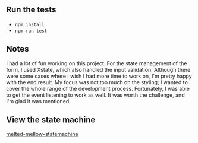 ## Run the tests

- `npm install`
- `npm run test`

## Notes

I had a lot of fun working on this project. For the state management of the form, I used Xstate, which also handled the input validation. Although there were some cases where I wish I had more time to work on, I'm pretty happy with the end result. My focus was not too much on the styling; I wanted to cover the whole range of the development process. Fortunately, I was able to get the event listening to work as well. It was worth the challenge, and I'm glad it was mentioned.


## View the state machine
[melted-mellow-statemachine](https://stately.ai/registry/editor/embed/c1b6bfa0-7764-4511-bec5-8f24624e2aa0?machineId=a1126a39-e696-4c6b-83d9-0eaff94271b6)

